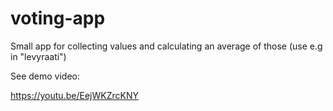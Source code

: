 # voting-app

Small app for collecting values and calculating an average of those (use e.g in "levyraati")

See demo video:

https://youtu.be/EejWKZrcKNY


